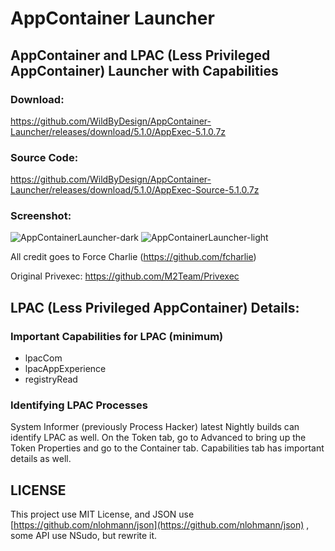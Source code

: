 # AppContainer Launcher
## AppContainer and LPAC (Less Privileged AppContainer) Launcher with Capabilities


### Download:

https://github.com/WildByDesign/AppContainer-Launcher/releases/download/5.1.0/AppExec-5.1.0.7z


### Source Code:

https://github.com/WildByDesign/AppContainer-Launcher/releases/download/5.1.0/AppExec-Source-5.1.0.7z


### Screenshot:
![AppContainerLauncher-dark](https://github.com/WildByDesign/AppContainer-Launcher/assets/26308319/c7905549-129b-45fc-96c1-4874d6fe4441)
![AppContainerLauncher-light](https://github.com/WildByDesign/AppContainer-Launcher/assets/26308319/a3b701d2-2a0f-4317-89fc-299426641cf3)


All credit goes to Force Charlie (https://github.com/fcharlie)

Original Privexec: https://github.com/M2Team/Privexec


## LPAC (Less Privileged AppContainer) Details:

### Important Capabilities for LPAC (minimum)

- lpacCom
- lpacAppExperience
- registryRead


### Identifying LPAC Processes

System Informer (previously Process Hacker) latest Nightly builds can identify LPAC as well. On the Token tab, go to Advanced to bring up the Token Properties and go to the Container tab. Capabilities tab has important details as well.


## LICENSE

This project use MIT License, and JSON use [https://github.com/nlohmann/json](https://github.com/nlohmann/json) , some API use NSudo, but rewrite it.
